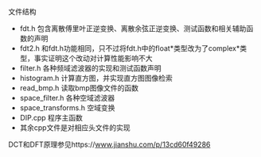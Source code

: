  文件结构
- fdt.h 包含离散傅里叶正逆变换、离散余弦正逆变换、测试函数和相关辅助函数的声明
- fdt2.h 和fdt.h功能相同，只不过将fdt.h中的float*类型改为了complex<float>*类型，事实证明这个改动对计算性能影响不大
- filter.h 各种频域滤波器的实现和测试函数声明
- histogram.h 计算直方图，并实现直方图图像检索
- read_bmp.h 读取bmp图像文件的函数
- space_filter.h 各种空域滤波器
- space_transforms.h 空域变换
- DIP.cpp 程序主函数
- 其余cpp文件是对相应头文件的实现

DCT和DFT原理参见https://www.jianshu.com/p/13cd60f49286
